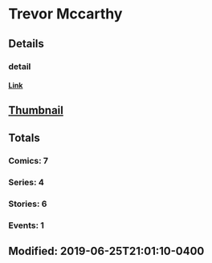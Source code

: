 # Trevor  Mccarthy 
## Details
### detail
#### [Link](http://marvel.com/comics/creators/5845/trevor_mccarthy?utm_campaign=apiRef&utm_source=225578a89fc76f3d20fbffda5d17a88d)
## [Thumbnail](http://i.annihil.us/u/prod/marvel/i/mg/b/40/image_not_available.jpg)
## Totals
### Comics: 7
### Series: 4
### Stories: 6
### Events: 1
## Modified: 2019-06-25T21:01:10-0400